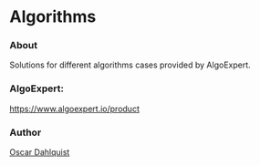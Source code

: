 # Algorithms
### About 
  Solutions for different algorithms cases provided by AlgoExpert.
  
### AlgoExpert:
https://www.algoexpert.io/product

 ### Author 
  [Oscar Dahlquist](https://github.com/Vattenkruka)
